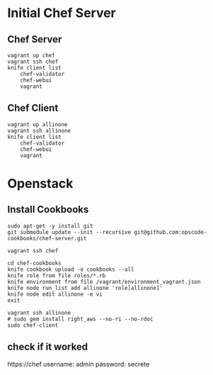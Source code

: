 Initial Chef Server
===================

Chef Server
-----------

    vagrant up chef
    vagrant ssh chef
    knife client list
        chef-validator
        chef-webui
        vagrant

Chef Client
-----------

    vagrant up allinone
    vagrant ssh allinone
    knife client list
        chef-validator
        chef-webui
        vagrant



Openstack
=========

Install Cookbooks
-----------------

    sudo apt-get -y install git
    git submodule update --init --recursive git@github.com:opscode-cookbooks/chef-server.git

    vagrant ssh chef

    cd chef-cookbooks
    knife cookbook upload -o cookbooks --all
    knife role from file roles/*.rb
    knife environment from file /vagrant/environment_vagrant.json
    knife node run_list add allinone 'role[allinone]'
    knife node edit allinone -e vi
    exit

    vagrant ssh allinone
    # sudo gem install right_aws --no-ri --no-rdoc
    sudo chef-client

check if it worked
------------------

https://chef
username: admin
password: secrete
